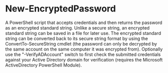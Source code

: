 # New-EncryptedPassword
A PowerShell script that accepts credentials and then returns the password as an encrypted standard string. Unlike a secure string, an encrypted standard string can be saved in a file for later use. The encrypted standard string can be converted back to its secure string format by using the ConvertTo-SecureString cmdlet (the password can only be decrypted by the same account on the same computer it was encrypted from). Optionally use the "-VerifyADAccount" switch to first check the submitted credentials against your Active Directory domain for verification (requires the Microsoft ActiveDirectory PowerShell Module).
